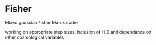 # Fisher
Mixed gaussian Fisher Matrix codes

working on appropriate step sizes, inclusion of H_0 and dependance on other cosmological variables
